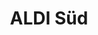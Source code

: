---
title: "ALDI Süd"
url: /landau-in-der-pfalz/aldi-sued-weissenburger-strasse/
shop: Supermarkt
---
